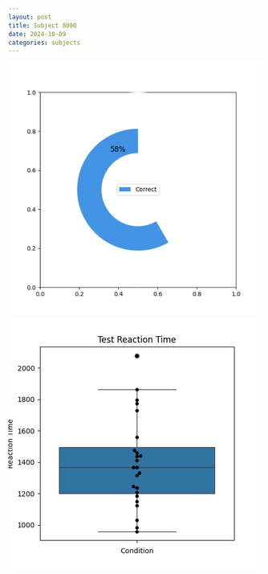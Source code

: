 ```yaml
---
layout: post
title: Subject 8000
date: 2024-10-09
categories: subjects
---
```


![](data/8000/run-8/8000_FN_acc_test.png)
![](data/8000/run-8/8000_FN_rt.png)
